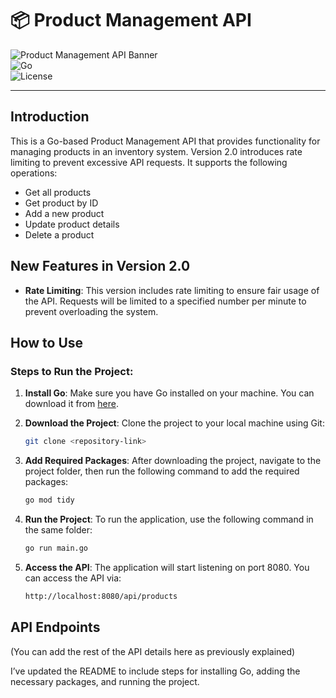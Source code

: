 
# 📦 Product Management API

![Product Management API Banner](https://img.shields.io/badge/Product%20Management%20API-v2.0-blueviolet?style=for-the-badge&logo=go)  
![Go](https://img.shields.io/badge/Go-1.22+-00ADD8?style=flat-square&logo=go)  
![License](https://img.shields.io/badge/License-MIT-green?style=flat-square)

---

## Introduction

This is a Go-based Product Management API that provides functionality for managing products in an inventory system. Version 2.0 introduces rate limiting to prevent excessive API requests. It supports the following operations:

- Get all products
- Get product by ID
- Add a new product
- Update product details
- Delete a product

## New Features in Version 2.0

- **Rate Limiting**: This version includes rate limiting to ensure fair usage of the API. Requests will be limited to a specified number per minute to prevent overloading the system.

## How to Use

### Steps to Run the Project:

1. **Install Go**:
   Make sure you have Go installed on your machine. You can download it from [here](https://golang.org/dl/).

2. **Download the Project**:
   Clone the project to your local machine using Git:
   ```bash
   git clone <repository-link>
   ```

3. **Add Required Packages**:
   After downloading the project, navigate to the project folder, then run the following command to add the required packages:
   ```bash
   go mod tidy
   ```

4. **Run the Project**:
   To run the application, use the following command in the same folder:
   ```bash
   go run main.go
   ```

5. **Access the API**:
   The application will start listening on port 8080. You can access the API via:
   ```bash
   http://localhost:8080/api/products
   ```

## API Endpoints
(You can add the rest of the API details here as previously explained)

I’ve updated the README to include steps for installing Go, adding the necessary packages, and running the project.
